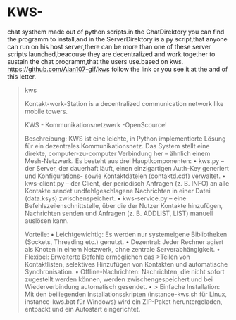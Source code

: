 # KWS-
chat systhem made out of python scripts.in the ChatDirektory you can find the programm to install,and in the ServerDirektory is a py script,that anyone can run on his host server,there can be more than one of these server scripts launched,beacouse they are decentralized and work together to sustain the chat programm,that the users use.based on kws. https://github.com/Alan107-gif/kws follow the link or you see it at the and of this letter.







> kws
>
> Kontakt-work-Station is a decentralized communication network like mobile towers.
> 
> KWS - Kommunikationsnetzwerk -OpenScource!
> 
> Beschreibung: KWS ist eine leichte, in Python implementierte Lösung für ein dezentrales Kommunikationsnetz. Das System stellt eine direkte, computer-zu-computer Verbindung her – ähnlich einem Mesh-Netzwerk. Es besteht aus drei Hauptkomponenten: •  kws.py – der Server, der dauerhaft läuft, einen einzigartigen Auth-Key generiert und Konfigurations- sowie Kontaktdateien (contaktd.cdf) verwaltet. • kws-client.py – der Client, der periodisch Anfragen (z. B. INFO) an alle Kontakte sendet undfehlgeschlagene Nachrichten in einer Datei (data.ksys) zwischenspeichert. • kws-service.py – eine Befehlszeilenschnittstelle, über die der Nutzer Kontakte hinzufügen, Nachrichten senden und Anfragen (z. B. ADDLIST, LIST) manuell auslösen kann.
>
> Vorteile: • Leichtgewichtig: Es werden nur systemeigene Bibliotheken (Sockets, Threading etc.) genutzt. • Dezentral: Jeder Rechner agiert als Knoten in einem Netzwerk, ohne zentrale Serverabhängigkeit. • Flexibel: Erweiterte Befehle ermöglichen das >Teilen von Kontaktlisten, selektives Hinzufügen von Kontakten und automatische Synchronisation. • Offline-Nachrichten: Nachrichten, die nicht sofort zugestellt werden können, werden zwischengespeichert und bei Wiederverbindung automatisch gesendet. • > Einfache Installation: Mit den beiliegenden Installationsskripten (instance-kws.sh für Linux, instance-kws.bat für Windows) wird ein ZIP-Paket heruntergeladen, entpackt und ein Autostart eingerichtet.
